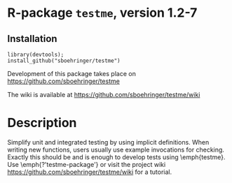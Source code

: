 # R-package `testme`, version 1.2-7
## Installation
```{r}
library(devtools);
install_github("sboehringer/testme")
```

Development of this package takes place on https://github.com/sboehringer/testme

The wiki is available at https://github.com/sboehringer/testme/wiki
# Description
Simplify unit and integrated testing by using implicit definitions. When writing new functions, users usually use example invocations for checking. Exactly this should be and is enough to develop tests using \emph{testme}. Use \emph{?'testme-package'} or visit the project wiki <https://github.com/sboehringer/testme/wiki> for a tutorial.